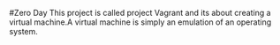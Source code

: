 #Zero Day
This project is called project Vagrant and its about creating a virtual machine.A virtual machine is simply an emulation of an operating system.
